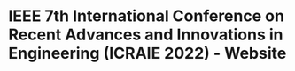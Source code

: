 # IEEE 7th International Conference on Recent Advances and Innovations in Engineering (ICRAIE 2022) - Website
